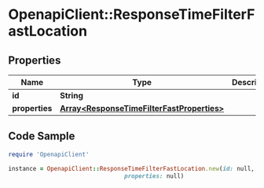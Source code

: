 # OpenapiClient::ResponseTimeFilterFastLocation

## Properties

Name | Type | Description | Notes
------------ | ------------- | ------------- | -------------
**id** | **String** |  | 
**properties** | [**Array&lt;ResponseTimeFilterFastProperties&gt;**](ResponseTimeFilterFastProperties.md) |  | 

## Code Sample

```ruby
require 'OpenapiClient'

instance = OpenapiClient::ResponseTimeFilterFastLocation.new(id: null,
                                 properties: null)
```



